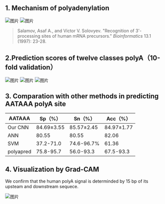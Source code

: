 ## 1. Mechanism of polyadenylation

![图片](https://user-images.githubusercontent.com/41559035/175261562-794a7430-2b9b-43ed-b7fb-393ceace90a6.png)
![图片](https://user-images.githubusercontent.com/41559035/175261583-e10ad8c7-41ab-4944-85fa-a6e6fb64a960.png)


>Salamov, Asaf A., and Victor V. Solovyev. "Recognition of 3'-processing sites of human mRNA precursors." *Bioinformatics* 13.1 (1997): 23-28.


## 2.Prediction scores of twelve classes polyA（10-fold validation）


![图片](https://user-images.githubusercontent.com/41559035/175261716-592bf524-d6dc-4ef8-bed9-4c99b8933938.png)
![图片](https://user-images.githubusercontent.com/41559035/175261729-f71cbc7a-c72f-4bf9-8e99-a07263ecdc5a.png)
![图片](https://user-images.githubusercontent.com/41559035/175261744-38ea944f-ba5e-4c3e-a95d-4811c5f06d6b.png)


## 3. Comparation with other methods in predicting AATAAA polyA site  

| AATAAA    | Sp（%）     | Sn（%）     | Acc（%）    |
| ----------- | ------------- | ------------- | ------------- |
| Our CNN   | 84.69±3.55 | 85.57±2.45 | 84.97±1.77 |
| ANN       | 80.55       | 80.55       | 82.06       |
| SVM       | 37.2-71.0   | 74.6-96.7%  | 61.36       |
| polyapred | 75.8-95.7   | 56.0-93.3   | 67.5-93.3   |


## 4. Visualization by Grad-CAM 
We confirm that the human polyA signal is determinded by 15 bp of its upsteam and downstream sequece.


![图片](https://user-images.githubusercontent.com/41559035/175262018-2521d202-1985-4ca8-ae56-492faff1f32a.png)


